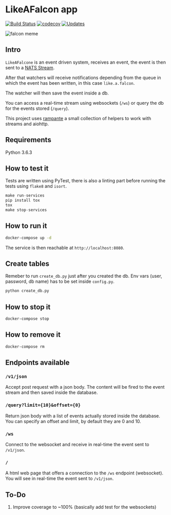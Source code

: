 # LikeAFalcon app
[![Build Status](https://travis-ci.org/barrachri/likeafalcon.svg?branch=pyup-config)](https://travis-ci.org/barrachri/likeafalcon)
[![codecov](https://codecov.io/gh/barrachri/likeafalcon/branch/master/graph/badge.svg)](https://codecov.io/gh/barrachri/likeafalcon)
[![Updates](https://pyup.io/repos/github/barrachri/likeafalcon/shield.svg)](https://pyup.io/repos/github/barrachri/likeafalcon/)

![falcon meme](http://s2.quickmeme.com/img/a8/a878a7df8054f0c4d15fd5523746e3727eb45d593ecaea77b9729adbbc571782.jpg "Falcon meme!")


## Intro
`LikeAFalcone` is an event driven system, receives an event, the event is then sent to a [NATS Stream](https://nats.io/documentation/streaming/nats-streaming-intro/).

After that watchers will receive notifications depending from the queue in which the event has been written, in this case `like.a.falcon`.

The watcher will then save the event inside a db.

You can access a real-time stream using websockets (`/ws`) or query the db for the events stored (`/query`).

This project uses [rampante](https://github.com/barrachri/rampante) a small collection of helpers to work with streams and aiohttp.


## Requirements

Python 3.6.3

## How to test it
Tests are written using PyTest, there is also a linting part before running the tests using `flake8` and `isort`.

```python
make run-services
pip install tox
tox
make stop-services
```
## How to run it
```bash
docker-compose up -d
```

The service is then reachable at `http://localhost:8080`.

## Create tables
Remeber to run `create_db.py` just after you created the db.
Env vars (user, password, db name) has to be set inside `config.py`.
```python
python create_db.py
```

## How to stop it
```bash
docker-compose stop
```

## How to remove it
```bash
docker-compose rm
```

## Endpoints available

### `/v1/json`

Accept post request with a json body.
The content will be fired to the event stream and then saved inside the database.

### `/query?limit={10}&offset={0}`

Return json body with a list of events actually stored inside the database.
You can specify an offset and limit, by default they are 0 and 10.

### `/ws`

Connect to the websocket and receive in real-time the event sent to `/v1/json`.

### `/`

A html web page that offers a connection to the `/ws` endpoint (websocket).
You will see in real-time the event sent to `/v1/json`.

## To-Do

1. Improve coverage to ~100% (basically add test for the websockets)
